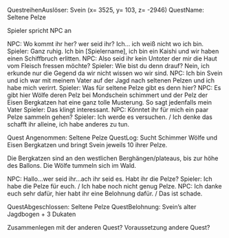 








QuestreihenAuslöser: Svein (x= 3525, y= 103, z= -2946)
QuestName: Seltene Pelze

Spieler spricht NPC an

NPC: Wo kommt ihr her? wer seid ihr? Ich… ich weiß nicht wo ich bin.
Spieler: Ganz ruhig. Ich bin [Spielername], ich bin ein Kaishi und wir haben einen Schiffbruch erlitten.
NPC: Also seid ihr kein Untoter der mir die Haut vom Fleisch fressen möchte?
Spieler: Wie bist du denn drauf? Nein, ich erkunde nur die Gegend da wir nicht wissen wo wir sind. 
NPC: Ich bin Svein und ich war mit meinem Vater auf der Jagd nach seltenen Pelzen und ich habe mich verirrt.
Spieler: Was für seltene Pelze gibt es denn hier?
NPC: Es gibt hier Wölfe deren Pelz bei Mondschein schimmert und der Pelz der Eisen Bergkatzen hat eine ganz tolle Musterung. So sagt jedenfalls mein Vater
Spieler: Das klingt interessant. 
NPC: Könntet ihr für mich ein paar Pelze sammeln gehen?
Spieler: Ich werde es versuchen. / Ich denke das schafft ihr alleine, ich habe anderes zu tun.


Quest Angenommen: Seltene Pelze
QuestLog: Sucht Schimmer Wölfe und Eisen Bergkatzen und bringt Svein jeweils 10 ihrer Pelze.

Die Bergkatzen sind an den westlichen Berghängen/plateaus, bis zur höhe des Ballons.
Die Wölfe tummeln sich im Wald.

NPC: Hallo...wer seid ihr...ach ihr seid es. Habt ihr die Pelze?
Spieler: Ich habe die Pelze für euch. / Ich habe noch nicht genug Pelze.
NPC: Ich danke euch sehr dafür, hier habt ihr eine Belohnung dafür. / Das ist schade.


QuestAbgeschlossen: Seltene Pelze
QuestBelohnung: Svein’s alter Jagdbogen + 3 Dukaten


Zusammenlegen mit der anderen Quest?
Voraussetzung andere Quest?

